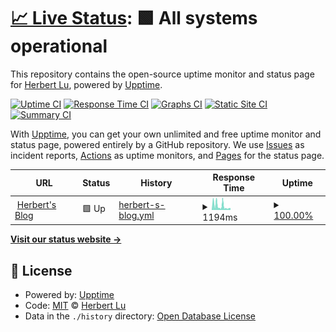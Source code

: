 # [📈 Live Status](https://lryong.github.io/upptime): <!--live status--> **🟩 All systems operational**

This repository contains the open-source uptime monitor and status page for [Herbert Lu](http://blog.herbert.top), powered by [Upptime](https://github.com/upptime/upptime).

[![Uptime CI](https://github.com/lryong/upptime/workflows/Uptime%20CI/badge.svg)](https://github.com/upptime/upptime/actions?query=workflow%3A%22Uptime+CI%22)
[![Response Time CI](https://github.com/lryong/upptime/workflows/Response%20Time%20CI/badge.svg)](https://github.com/upptime/upptime/actions?query=workflow%3A%22Response+Time+CI%22)
[![Graphs CI](https://github.com/lryong/upptime/workflows/Graphs%20CI/badge.svg)](https://github.com/upptime/upptime/actions?query=workflow%3A%22Graphs+CI%22)
[![Static Site CI](https://github.com/lryong/upptime/workflows/Static%20Site%20CI/badge.svg)](https://github.com/upptime/upptime/actions?query=workflow%3A%22Static+Site+CI%22)
[![Summary CI](https://github.com/lryong/upptime/workflows/Summary%20CI/badge.svg)](https://github.com/upptime/upptime/actions?query=workflow%3A%22Summary+CI%22)

With [Upptime](https://upptime.js.org), you can get your own unlimited and free uptime monitor and status page, powered entirely by a GitHub repository. We use [Issues](https://github.com/lryong/upptime/issues) as incident reports, [Actions](https://github.com/lryong/upptime/actions) as uptime monitors, and [Pages](https://lryong.github.io/upptime) for the status page.

<!--start: status pages-->
<!-- This summary is generated by Upptime (https://github.com/upptime/upptime) -->
<!-- Do not edit this manually, your changes will be overwritten -->
<!-- prettier-ignore -->
| URL | Status | History | Response Time | Uptime |
| --- | ------ | ------- | ------------- | ------ |
| <img alt="" src="https://favicons.githubusercontent.com/blog.herbert.top" height="13"> [Herbert's Blog](https://blog.herbert.top) | 🟩 Up | [herbert-s-blog.yml](https://github.com/lryong/upptime/commits/HEAD/history/herbert-s-blog.yml) | <details><summary><img alt="Response time graph" src="./graphs/herbert-s-blog/response-time-week.png" height="20"> 1194ms</summary><br><a href="https://lryong.github.io/upptime/history/herbert-s-blog"><img alt="Response time 547" src="https://img.shields.io/endpoint?url=https%3A%2F%2Fraw.githubusercontent.com%2Flryong%2Fupptime%2FHEAD%2Fapi%2Fherbert-s-blog%2Fresponse-time.json"></a><br><a href="https://lryong.github.io/upptime/history/herbert-s-blog"><img alt="24-hour response time 539" src="https://img.shields.io/endpoint?url=https%3A%2F%2Fraw.githubusercontent.com%2Flryong%2Fupptime%2FHEAD%2Fapi%2Fherbert-s-blog%2Fresponse-time-day.json"></a><br><a href="https://lryong.github.io/upptime/history/herbert-s-blog"><img alt="7-day response time 1194" src="https://img.shields.io/endpoint?url=https%3A%2F%2Fraw.githubusercontent.com%2Flryong%2Fupptime%2FHEAD%2Fapi%2Fherbert-s-blog%2Fresponse-time-week.json"></a><br><a href="https://lryong.github.io/upptime/history/herbert-s-blog"><img alt="30-day response time 1042" src="https://img.shields.io/endpoint?url=https%3A%2F%2Fraw.githubusercontent.com%2Flryong%2Fupptime%2FHEAD%2Fapi%2Fherbert-s-blog%2Fresponse-time-month.json"></a><br><a href="https://lryong.github.io/upptime/history/herbert-s-blog"><img alt="1-year response time 571" src="https://img.shields.io/endpoint?url=https%3A%2F%2Fraw.githubusercontent.com%2Flryong%2Fupptime%2FHEAD%2Fapi%2Fherbert-s-blog%2Fresponse-time-year.json"></a></details> | <details><summary><a href="https://lryong.github.io/upptime/history/herbert-s-blog">100.00%</a></summary><a href="https://lryong.github.io/upptime/history/herbert-s-blog"><img alt="All-time uptime 98.74%" src="https://img.shields.io/endpoint?url=https%3A%2F%2Fraw.githubusercontent.com%2Flryong%2Fupptime%2FHEAD%2Fapi%2Fherbert-s-blog%2Fuptime.json"></a><br><a href="https://lryong.github.io/upptime/history/herbert-s-blog"><img alt="24-hour uptime 100.00%" src="https://img.shields.io/endpoint?url=https%3A%2F%2Fraw.githubusercontent.com%2Flryong%2Fupptime%2FHEAD%2Fapi%2Fherbert-s-blog%2Fuptime-day.json"></a><br><a href="https://lryong.github.io/upptime/history/herbert-s-blog"><img alt="7-day uptime 100.00%" src="https://img.shields.io/endpoint?url=https%3A%2F%2Fraw.githubusercontent.com%2Flryong%2Fupptime%2FHEAD%2Fapi%2Fherbert-s-blog%2Fuptime-week.json"></a><br><a href="https://lryong.github.io/upptime/history/herbert-s-blog"><img alt="30-day uptime 100.00%" src="https://img.shields.io/endpoint?url=https%3A%2F%2Fraw.githubusercontent.com%2Flryong%2Fupptime%2FHEAD%2Fapi%2Fherbert-s-blog%2Fuptime-month.json"></a><br><a href="https://lryong.github.io/upptime/history/herbert-s-blog"><img alt="1-year uptime 100.00%" src="https://img.shields.io/endpoint?url=https%3A%2F%2Fraw.githubusercontent.com%2Flryong%2Fupptime%2FHEAD%2Fapi%2Fherbert-s-blog%2Fuptime-year.json"></a></details>

<!--end: status pages-->

[**Visit our status website →**](https://lryong.github.io/upptime)

## 📄 License

- Powered by: [Upptime](https://github.com/upptime/upptime)
- Code: [MIT](./LICENSE) © [Herbert Lu](http://blog.herbert.top)
- Data in the `./history` directory: [Open Database License](https://opendatacommons.org/licenses/odbl/1-0/)

